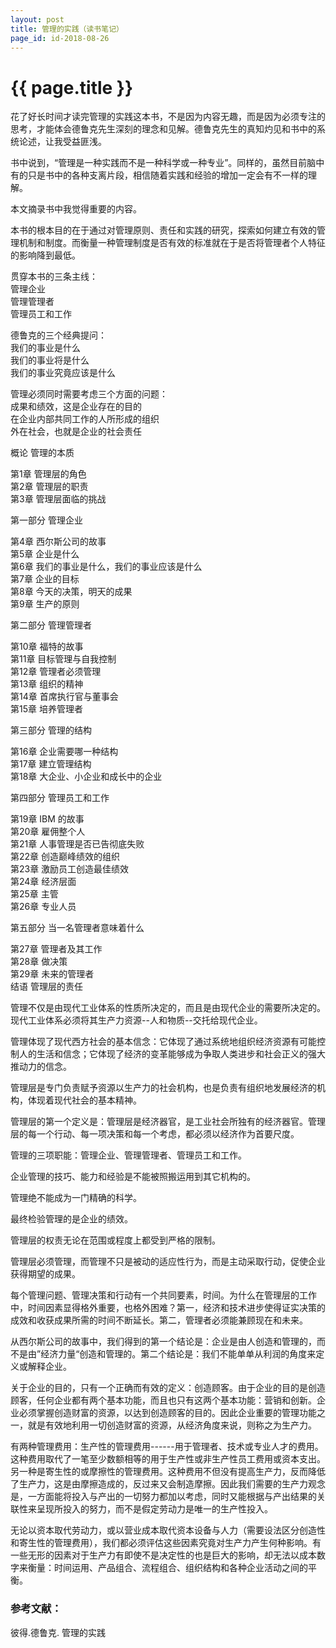 ```yaml
---
layout: post
title: 管理的实践（读书笔记）
page_id: id-2018-08-26
---
```


<h1>{{ page.title }}</h1>

花了好长时间才读完管理的实践这本书，不是因为内容无趣，而是因为必须专注的思考，才能体会德鲁克先生深刻的理念和见解。德鲁克先生的真知灼见和书中的系统论述，让我受益匪浅。

书中说到，“管理是一种实践而不是一种科学或一种专业”。同样的，虽然目前脑中有的只是书中的各种支离片段，相信随着实践和经验的增加一定会有不一样的理解。

本文摘录书中我觉得重要的内容。

本书的根本目的在于通过对管理原则、责任和实践的研究，探索如何建立有效的管理机制和制度。而衡量一种管理制度是否有效的标准就在于是否将管理者个人特征的影响降到最低。

贯穿本书的三条主线：<br>
管理企业<br>
管理管理者<br>
管理员工和工作

德鲁克的三个经典提问：<br>
我们的事业是什么<br>
我们的事业将是什么<br>
我们的事业究竟应该是什么

管理必须同时需要考虑三个方面的问题：<br>
成果和绩效，这是企业存在的目的<br>
在企业内部共同工作的人所形成的组织<br>
外在社会，也就是企业的社会责任

概论 管理的本质

第1章 管理层的角色<br>
第2章 管理层的职责<br>
第3章 管理层面临的挑战

第一部分 管理企业

第4章 西尔斯公司的故事<br>
第5章 企业是什么<br>
第6章 我们的事业是什么，我们的事业应该是什么<br>
第7章 企业的目标<br>
第8章 今天的决策，明天的成果<br>
第9章 生产的原则

第二部分 管理管理者

第10章 福特的故事<br>
第11章 目标管理与自我控制<br>
第12章 管理者必须管理<br>
第13章 组织的精神<br>
第14章 首席执行官与董事会<br>
第15章 培养管理者

第三部分 管理的结构

第16章 企业需要哪一种结构<br>
第17章 建立管理结构<br>
第18章 大企业、小企业和成长中的企业

第四部分 管理员工和工作

第19章 IBM 的故事<br>
第20章 雇佣整个人<br>
第21章 人事管理是否已告彻底失败<br>
第22章 创造巅峰绩效的组织<br>
第23章 激励员工创造最佳绩效<br>
第24章 经济层面<br>
第25章 主管<br>
第26章 专业人员

第五部分 当一名管理者意味着什么

第27章 管理者及其工作<br>
第28章 做决策<br>
第29章 未来的管理者<br>
结语 管理层的责任

管理不仅是由现代工业体系的性质所决定的，而且是由现代企业的需要所决定的。现代工业体系必须将其生产力资源--人和物质--交托给现代企业。

管理体现了现代西方社会的基本信念：它体现了通过系统地组织经济资源有可能控制人的生活和信念；它体现了经济的变革能够成为争取人类进步和社会正义的强大推动力的信念。

管理层是专门负责赋予资源以生产力的社会机构，也是负责有组织地发展经济的机构，体现着现代社会的基本精神。

管理层的第一个定义是：管理层是经济器官，是工业社会所独有的经济器官。管理层的每一个行动、每一项决策和每一个考虑，都必须以经济作为首要尺度。

管理的三项职能：管理企业、管理管理者、管理员工和工作。

企业管理的技巧、能力和经验是不能被照搬运用到其它机构的。

管理绝不能成为一门精确的科学。

最终检验管理的是企业的绩效。

管理层的权责无论在范围或程度上都受到严格的限制。

管理层必须管理，而管理不只是被动的适应性行为，而是主动采取行动，促使企业获得期望的成果。

每个管理问题、管理决策和行动有一个共同要素，时间。为什么在管理层的工作中，时间因素显得格外重要，也格外困难？第一，经济和技术进步使得证实决策的成效和收获成果所需的时间不断延长。第二，管理者必须能兼顾现在和未来。

从西尔斯公司的故事中，我们得到的第一个结论是：企业是由人创造和管理的，而不是由”经济力量“创造和管理的。第二个结论是：我们不能单单从利润的角度来定义或解释企业。

关于企业的目的，只有一个正确而有效的定义：创造顾客。由于企业的目的是创造顾客，任何企业都有两个基本功能，而且也只有这两个基本功能：营销和创新。企业必须掌握创造财富的资源，以达到创造顾客的目的。因此企业重要的管理功能之一，就是有效地利用一切创造财富的资源，从经济角度来说，则称之为生产力。

有两种管理费用：生产性的管理费用------用于管理者、技术或专业人才的费用。这种费用取代了一笔至少数额相等的用于生产性或非生产性员工费用或资本支出。另一种是寄生性的或摩擦性的管理费用。这种费用不但没有提高生产力，反而降低了生产力，这是由摩擦造成的，反过来又会制造摩擦。因此我们需要的生产力观念是，一方面能将投入与产出的一切努力都加以考虑，同时又能根据与产出结果的关联性来呈现所投入的努力，而不是假定劳动力是唯一的生产性投入。

无论以资本取代劳动力，或以营业成本取代资本设备与人力（需要设法区分创造性和寄生性的管理费用），我们都必须评估这些因素究竟对生产力产生何种影响。有一些无形的因素对于生产力有即使不是决定性的也是巨大的影响，却无法以成本数字来衡量：时间运用、产品组合、流程组合、组织结构和各种企业活动之间的平衡。


<h3>参考文献：</h3>

彼得.德鲁克. 管理的实践
